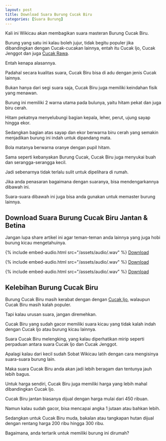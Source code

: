 ```yaml
---
layout: post
title: Download Suara Burung Cucak Biru
categories: [Suara Burung]
---
```


Kali ini Wikicau akan membagikan suara masteran Burung Cucak Biru.

Burung yang satu ini kalau boleh jujur, tidak begitu populer jika dibandingkan dengan Cucak-cucakan lainnya, entah itu Cucak Ijo, Cucak Jenggot dan juga [Cucak Rawa](https://wikicau.com/suara-cucak-rowo/).

Entah kenapa alasannya.

Padahal secara kualitas suara, Cucak Biru bisa di adu dengan jenis Cucak lainnya.

Bukan hanya dari segi suara saja, Cucak Biru juga memiliki keindahan fisik yang menawan.

Burung ini memiliki 2 warna utama pada bulunya, yaitu hitam pekat dan juga biru cerah.

Hitam pekatnya menyelubungi bagian kepala, leher, perut, ujung sayap hingga ekor.

Sedangkan bagian atas sayap dan ekor berwarna biru cerah yang semakin menjadikan burung ini indah untuk dipandang mata.

Bola matanya berwarna oranye dengan pupil hitam.

Sama seperti kebanyakan Burung Cucak, Cucak Biru juga menyukai buah dan serangga-serangga kecil.

Jadi sebenarnya tidak terlalu sulit untuk dipelihara di rumah.

Jika anda penasaran bagaimana dengan suaranya, bisa mendengarkannya dibawah ini.

Suara-suara dibawah ini juga bisa anda gunakan untuk memaster burung lainnya.

## Download Suara Burung Cucak Biru Jantan & Betina

Jangan lupa share artikel ini agar teman-teman anda lainnya yang juga hobi burung kicau mengetahuinya.

{% include embed-audio.html src="/assets/audio/<audio-source-name>.wav" %}
[Download](https://bit.ly/2ZerpoI)

{% include embed-audio.html src="/assets/audio/<audio-source-name>.wav" %}
[Download](https://bit.ly/2zb6PGY)

{% include embed-audio.html src="/assets/audio/<audio-source-name>.wav" %}
[Download](https://bit.ly/33JqrAb)

## Kelebihan Burung Cucak Biru

Burung Cucak Biru masih kerabat dengan dengan [Cucak Ijo](https://wikicau.com/cara-merawat-cucak-ijo/), walaupun Cucak Biru masih kalah populer.

Tapi kalau urusan suara, jangan diremehkan.

Cucak Biru yang sudah gacor memiliki suara kicau yang tidak kalah indah dengan Cucak Ijo atau burung kicau lainnya.

Suara Cucak Biru melengking, yang kalau diperhatikan mirip seperti perpaduan antara suara Cucak Ijo dan Cucak Jenggot.

Apalagi kalau dari kecil sudah Sobat Wikicau latih dengan cara mengisinya suara-suara burung lain.

Maka suara Cucak Biru anda akan jadi lebih beragam dan tentunya jauh lebih bagus.

Untuk harga sendiri, Cucak Biru juga memiliki harga yang lebih mahal dibandingkan Cucak Ijo.

Cucak Biru jantan biasanya dijual dengan harga mulai dari 450 ribuan.

Namun kalau sudah gacor, bisa mencapai angka 1 jutaan atau bahkan lebih.

Sedangkan untuk Cucak Biru muda, bakalan atau tangkapan hutan dijual dengan rentang harga 200 ribu hingga 300 ribu.

Bagaimana, anda tertarik untuk memiliki burung ini dirumah?